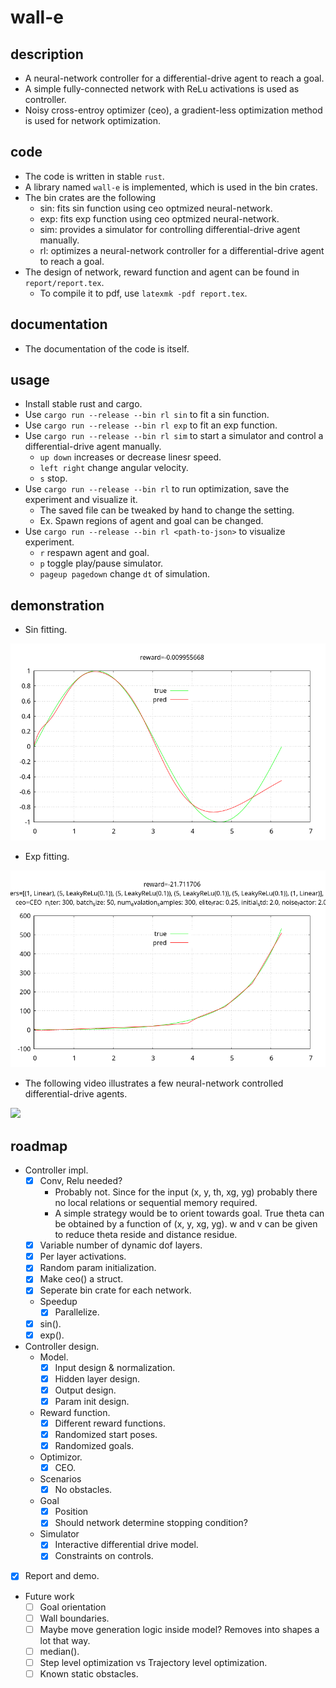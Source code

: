 # wall-e

## description
- A neural-network controller for a differential-drive agent to reach a goal.
- A simple fully-connected network with ReLu activations is used as controller.
- Noisy cross-entroy optimizer (ceo), a gradient-less optimization method is used for network optimization.

## code
- The code is written in stable `rust`.
- A library named `wall-e` is implemented, which is used in the bin crates.
- The bin crates are the following
    - sin: fits sin function using ceo optmized neural-network.
    - exp: fits exp function using ceo optmized neural-network.
    - sim: provides a simulator for controlling differential-drive agent manually.
    - rl:  optimizes a neural-network controller for a differential-drive agent to reach a goal.
- The design of network, reward function and agent can be found in `report/report.tex`.
    - To compile it to pdf, use `latexmk -pdf report.tex`.

## documentation
- The documentation of the code is itself.

## usage
- Install stable rust and cargo.
- Use `cargo run --release --bin rl sin` to fit a sin function.
- Use `cargo run --release --bin rl exp` to fit an exp function.
- Use `cargo run --release --bin rl sim` to start a simulator and control a differential-drive agent manually.
    - `up down` increases or decrease linesr speed.
    - `left right` change angular velocity.
    - `s` stop.
- Use `cargo run --release --bin rl` to run optimization, save the experiment and visualize it.
    - The saved file can be tweaked by hand to change the setting.
    - Ex. Spawn regions of agent and goal can be changed.
- Use `cargo run --release --bin rl <path-to-json>` to visualize experiment.
    - `r` respawn agent and goal.
    - `p` toggle play/pause simulator.
    - `pageup pagedown` change `dt` of simulation.

## demonstration

- Sin fitting.

![](./github/sin.png)

- Exp fitting.

![](./github/exp.png)

- The following video illustrates a few neural-network controlled differential-drive agents.

[![](http://img.youtube.com/vi/4jXgBfBq2UI/0.jpg)](http://www.youtube.com/watch?v=4jXgBfBq2UI)

## roadmap
- Controller impl.
    - [x] Conv, Relu needed?
        - Probably not. Since for the input (x, y, th, xg, yg) probably there no local relations or sequential memory required.
        - A simple strategy would be to orient towards goal. True theta can be obtained by a function of (x, y, xg, yg). w and v can be given to reduce theta reside and distance residue.
    - [x] Variable number of dynamic dof layers.
    - [x] Per layer activations.
    - [x] Random param initialization.
    - [x] Make ceo() a struct.
    - [x] Seperate bin crate for each network.
    - Speedup
        - [x] Parallelize.
    - [x] sin().
    - [x] exp().
- Controller design.
    - Model.
        - [x] Input design & normalization.
        - [x] Hidden layer design.
        - [x] Output design.
        - [x] Param init design.
    - Reward function.
        - [x] Different reward functions.
        - [x] Randomized start poses.
        - [x] Randomized goals.
    - Optimizor.
        - [x] CEO.
    - Scenarios
        - [x] No obstacles.
    - Goal
        - [x] Position
        - [x] Should network determine stopping condition?
    - Simulator
        - [x] Interactive differential drive model.
        - [x] Constraints on controls.
- [x] Report and demo.

- Future work
    - [ ] Goal orientation
    - [ ] Wall boundaries.
    - [ ] Maybe move generation logic inside model? Removes into shapes a lot that way.
    - [ ] median().
    - [ ] Step level optimization vs Trajectory level optimization.
    - [ ] Known static obstacles.
